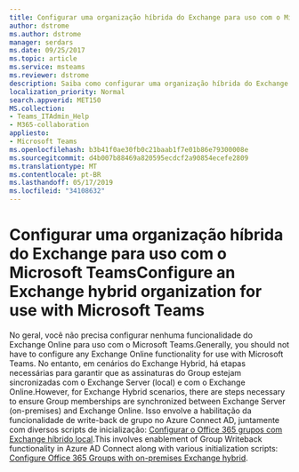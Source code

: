 ```yaml
---
title: Configurar uma organização híbrida do Exchange para uso com o Microsoft Teams
author: dstrome
ms.author: dstrome
manager: serdars
ms.date: 09/25/2017
ms.topic: article
ms.service: msteams
ms.reviewer: dstrome
description: Saiba como configurar uma organização híbrida do Exchange para uso com o Microsoft Teams.
localization_priority: Normal
search.appverid: MET150
MS.collection:
- Teams_ITAdmin_Help
- M365-collaboration
appliesto:
- Microsoft Teams
ms.openlocfilehash: b3b41f0ae30fb0c21baab1f7e01b86e79300008e
ms.sourcegitcommit: d4b007b88469a820595ecdcf2a90854ecefe2809
ms.translationtype: MT
ms.contentlocale: pt-BR
ms.lasthandoff: 05/17/2019
ms.locfileid: "34108632"
---
```

<a name="configure-an-exchange-hybrid-organization-for-use-with-microsoft-teams"></a><span data-ttu-id="f804d-103">Configurar uma organização híbrida do Exchange para uso com o Microsoft Teams</span><span class="sxs-lookup"><span data-stu-id="f804d-103">Configure an Exchange hybrid organization for use with Microsoft Teams</span></span>
======================================================================

<span data-ttu-id="f804d-104">No geral, você não precisa configurar nenhuma funcionalidade do Exchange Online para uso com o Microsoft Teams.</span><span class="sxs-lookup"><span data-stu-id="f804d-104">Generally, you should not have to configure any Exchange Online functionality for use with Microsoft Teams.</span></span> <span data-ttu-id="f804d-105">No entanto, em cenários do Exchange Hybrid, há etapas necessárias para garantir que as assinaturas do Group estejam sincronizadas com o Exchange Server (local) e com o Exchange Online.</span><span class="sxs-lookup"><span data-stu-id="f804d-105">However, for Exchange Hybrid scenarios, there are steps necessary to ensure Group memberships are synchronized between Exchange Server (on-premises) and Exchange Online.</span></span> <span data-ttu-id="f804d-106">Isso envolve a habilitação da funcionalidade de write-back de grupo no Azure Connect AD, juntamente com diversos scripts de inicialização: [Configurar o Office 365 grupos com Exchange híbrido local](https://go.microsoft.com/fwlink/?linkid=854389).</span><span class="sxs-lookup"><span data-stu-id="f804d-106">This involves enablement of Group Writeback functionality in Azure AD Connect along with various initialization scripts: [Configure Office 365 Groups with on-premises Exchange hybrid](https://go.microsoft.com/fwlink/?linkid=854389).</span></span>
